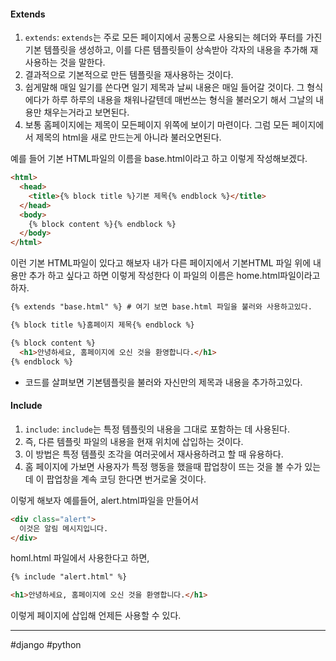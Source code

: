 #### Extends
1. `extends`: `extends`는 주로 모든 페이지에서 공통으로 사용되는 헤더와 푸터를 가진 기본 템플릿을 생성하고, 이를 다른 템플릿들이 상속받아 각자의 내용을 추가해 재 사용하는 것을 말한다.
2. 결과적으로 기본적으로 만든 템플릿을 재사용하는 것이다.
3. 쉽게말해 매일 일기를 쓴다면 일기 제목과 날씨 내용은 매일 들어갈 것이다. 그 형식에다가 하루 하루의 내용을 채워나갈텐데 매번쓰는 형식을 불러오기 해서 그날의 내용만 채우는거라고 보면된다.
4. 보통 홈페이지에는 제목이 모든페이지 위쪽에 보이기 마련이다. 그럼 모든 페이지에서 제목의 html을 새로 만드는게 아니라 불러오면된다. 

예를 들어 기본 HTML파일의 이름을 base.html이라고 하고 이렇게 작성해보겠다.
```html
<html>
  <head>
    <title>{% block title %}기본 제목{% endblock %}</title>
  </head>
  <body>
    {% block content %}{% endblock %}
  </body>
</html>
```

이런 기본 HTML파일이 있다고 해보자 내가 다른 페이지에서 기본HTML 파일 위에 내용만 추가 하고 싶다고 하면 이렇게 작성한다 이 파일의 이름은 home.html파일이라고 하자.

```html
{% extends "base.html" %} # 여기 보면 base.html 파일을 불러와 사용하고있다.

{% block title %}홈페이지 제목{% endblock %}

{% block content %}
  <h1>안녕하세요, 홈페이지에 오신 것을 환영합니다.</h1>
{% endblock %}
```
- 코드를 살펴보면 기본템플릿을 불러와 자신만의 제목과 내용을 추가하고있다.

#### Include
1. `include`: `include`는 특정 템플릿의 내용을 그대로 포함하는 데 사용된다. 
2. 즉, 다른 템플릿 파일의 내용을 현재 위치에 삽입하는 것이다. 
3. 이 방법은 특정 템플릿 조각을 여러곳에서 재사용하려고 할 때 유용하다.
4. 홈 페이지에 가보면 사용자가 특정 행동을 했을때 팝업창이 뜨는 것을 볼 수가 있는데 이 팝업창을 계속 코딩 한다면 번거로울 것이다.

이렇게 해보자 예를들어, alert.html파일을 만들어서
```html
<div class="alert">
  이것은 알림 메시지입니다.
</div>
```

homl.html 파일에서 사용한다고 하면,
```html
{% include "alert.html" %}

<h1>안녕하세요, 홈페이지에 오신 것을 환영합니다.</h1>
```
이렇게 페이지에 삽입해 언제든 사용할 수 있다.

---
#django #python 
